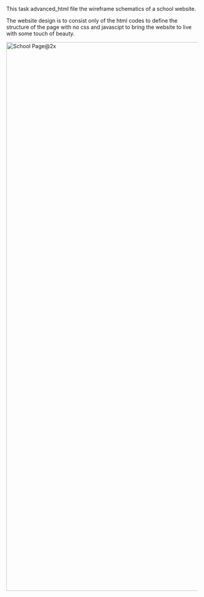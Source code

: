 This task advanced_html file the wireframe schematics of a school website.

The website design is to consist only of the html codes to define the structure of the page with no css and javascipt to bring the website to live with some touch of beauty.

<img width="1440" alt="School Page@2x" src="https://github.com/Mimeen/alx_html_css/assets/134852026/9be8382f-6a72-42a4-accd-88da373cb217">
